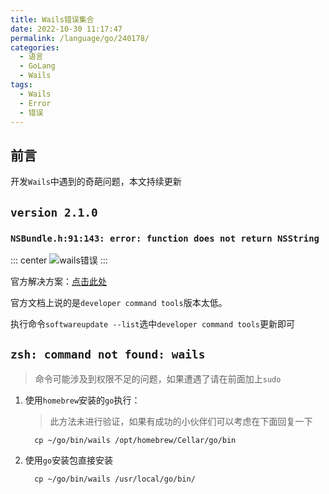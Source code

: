```yaml
---
title: Wails错误集合
date: 2022-10-30 11:17:47
permalink: /language/go/240178/
categories:
  - 语言
  - GoLang
  - Wails
tags:
  - Wails
  - Error
  - 错误
---
```


## 前言

开发`Wails`中遇到的奇葩问题，本文持续更新

<!-- more -->

<InArticleAdsense
    data-ad-client="ca-pub-1725717718088510"
    data-ad-slot="7426219401">
</InArticleAdsense>

## `version 2.1.0`

### `NSBundle.h:91:143: error: function does not return NSString`

::: center
![wails错误](https://cdn.staticaly.com/gh/xingcxb/blog_img@blog1/开发语言/Go/第三方库/Wails/Snipaste_2022-10-30_11-23-10.png)
:::

官方解决方案：[点击此处](https://github.com/wailsapp/wails/issues/1806)

官方文档上说的是`developer command tools`版本太低。

执行命令`softwareupdate --list`选中`developer command tools`更新即可

## `zsh: command not found: wails`

> 命令可能涉及到权限不足的问题，如果遭遇了请在前面加上`sudo`

1. 使用`homebrew`安装的`go`执行：

    > 此方法未进行验证，如果有成功的小伙伴们可以考虑在下面回复一下

    ``` shell
      cp ~/go/bin/wails /opt/homebrew/Cellar/go/bin
    ```

2. 使用`go`安装包直接安装<Badge text="荐"/>

    ``` shell
      cp ~/go/bin/wails /usr/local/go/bin/
    ```